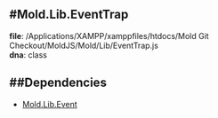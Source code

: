 
#Mold.Lib.EventTrap
---------------------------------------

__file__: /Applications/XAMPP/xamppfiles/htdocs/Mold Git Checkout/MoldJS/Mold/Lib/EventTrap.js  
__dna__: class  


	






##Dependencies
--------------

* [Mold.Lib.Event](../../Mold/Lib/Event.md) 



 

 


 



		
